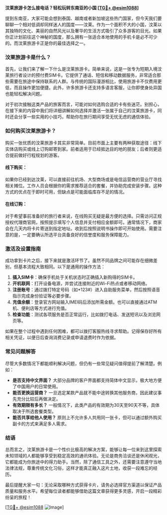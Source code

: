 **汶莱旅游卡怎么接电话？轻松玩转东南亚的小国 [[TG💪+ @esim1088](https://t.me/s/esim1088)]**

提到东南亚，大家可能会想到泰国、越南或者新加坡这些热门国家，但今天我们要聊聊一个相对低调却同样迷人的国度——汶莱。作为一个面积不大的小国，汶莱以其独特的文化、美丽的自然风光以及奢华的生活方式吸引了众多游客的目光。如果你正计划前往这个神秘的国度，那么拥有一张适合本地使用的手机卡是必不可少的。而汶莱旅游卡正是你的最佳选择之一。

### 汶莱旅游卡是什么？

首先，让我们来了解一下什么是汶莱旅游卡。简单来说，这是一张专为短期入境汶莱旅行者设计的预付费SIM卡。它提供了通话、短信和移动数据服务，非常适合那些需要在旅途中保持联系的人群。与传统的国际漫游相比，使用旅游卡不仅费用更低，而且操作更加便捷。此外，许多旅游卡还支持多语言客服，让你即使身处异国也能轻松解决问题。

对于初次接触这类产品的旅客而言，可能对如何选购合适的卡有些迷茫。别担心，在接下来的内容中我们将详细讲解如何选择并激活一张属于自己的汶莱旅游卡，同时还会分享一些实用的小技巧，帮助你在旅行期间享受无忧无虑的通信体验。

### 如何购买汶莱旅游卡？

购买一张优质的汶莱旅游卡其实非常简单。目前市面上主要有两种获取途径：线下实体店购买或线上订购邮寄到家。前者适用于已经抵达目的地的朋友；后者则更适合提前做好行程规划的游客。

#### 线下购买：
如果你已经到达汶莱，可以直接前往机场、大型商场或是电信运营商的营业厅寻找相关摊位。工作人员会根据你的需求推荐适合的套餐，并协助完成安装步骤。这种方式的优点在于即时可用，但缺点是可能面临库存不足的情况。

#### 在线订购：
对于希望事前准备好的旅行者来说，在线购买无疑是最方便的选择。只需访问正规授权代理商官网，按照提示填写个人信息并支付相应金额即可。通常情况下，商家会在几天内将卡片寄送到指定地址。收到后按照说明书操作即可开始使用。需要注意的是，一定要确认所选平台具备良好的信誉度和服务保障能力。

### 激活及设置指南

成功拿到卡片之后，接下来就是激活环节了。虽然不同品牌之间可能存在细微差别，但基本流程大致相同。以下是通用的操作方法：

1. **插入SIM卡**：确保手机处于关机状态时正确插入新购得的SIM卡。
2. **开机联网**：打开设备电源，并尝试连接附近的Wi-Fi热点或者移动网络。
3. **注册账号**：通过拨打特定号码（如*123#）进入自助服务菜单，然后按照语音指示完成身份验证等必要步骤。
4. **充值余额**：登录官方网站输入IMEI码后添加所需金额。也可以直接通过ATM机、便利店等方式进行充值。
5. **检查功能**：测试各项服务是否正常运行，比如拨打电话、发送短讯以及浏览网页等。

如果在整个过程中遇到任何困难，都可以拨打客服热线寻求帮助。记得保存好所有相关凭证，以便日后查询消费记录或申请退费时作为依据。

### 常见问题解答

尽管大多数情况下都能顺利解决问题，但仍有一些常见疑问值得提前了解清楚。例如：

- **是否支持中文界面？** 大部分品牌的客户界面都支持简体中文显示，极大地方便了中国用户的日常使用。
- **能否更换运营商？** 一旦选定某款产品就不能中途转换其他服务商，因此建议事先充分比较后再做决定。
- **有效期限有多长？** 一般情况下，此类产品的有效期为30天至90天不等，具体取决于所选套餐类型。
- **能否共享给他人使用？** 原则上不允许多人共用同一张卡，但可以通过额外购买副卡的方式来满足多人需求。

### 结语

总而言之，汶莱旅游卡是一个性价比极高的解决方案，能够让每一位来到这里探索未知领域的人都能够享受到稳定高效的通讯体验。无论是商务洽谈还是休闲观光，它都能成为你旅途中的得力助手。当然，除了通信工具之外，还需要注意遵守当地法律法规，尊重传统文化习俗，这样才能真正融入这片土地，收获一段难忘的经历。

最后提醒大家一句：无论采取哪种方式获得卡片，请务必选择官方渠道以保证产品质量和服务水平。希望每位读者都能够借助这篇文章获得更多灵感，开启一段精彩纷呈的旅程！

[[TG💪+ @esim1088](https://t.me/s/esim1088) ![Image](https://i.postimg.cc/4NQfJmqS/Snipaste-2025-05-13-00-14-12.png)]